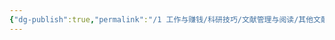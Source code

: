 ```yaml
---
{"dg-publish":true,"permalink":"/1 工作与赚钱/科研技巧/文献管理与阅读/其他文献管理软件/知云【阅读软件】/","title":"知云【阅读软件】"}
---
```


